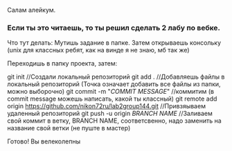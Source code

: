 Салам алейкум.
### Если ты это читаешь, то ты решил сделать 2 лабу по вебке. 
Что тут делать: 
Мутишь задание в папке. 
Затем открываешь консольку (unix для классных ребят, как на винде я не знаю, мб так же)

Переходишь в папку проекта, затем:

git init //Создали локальный репозиторий
git add . //Добавляешь файлы в локальный репозиторий (Точка означает добавить все файлы из папки, можно выборочно)
git commit -m "*COMMIT MESSAGE*" //коммитим (в commit message можешь написать, какой ты классный)
git remote add origin https://github.com/nikon72ru/lab2group144.git //Привзяываем удаленный репозиторий
git push -u origin *BRANCH NAME* //Заливаем свой коммит в ветку, BRANCH NAME, соответсвенно, надо заменить на название свой ветки (не пуште в мастер)

Готово! Вы велеколепны 
